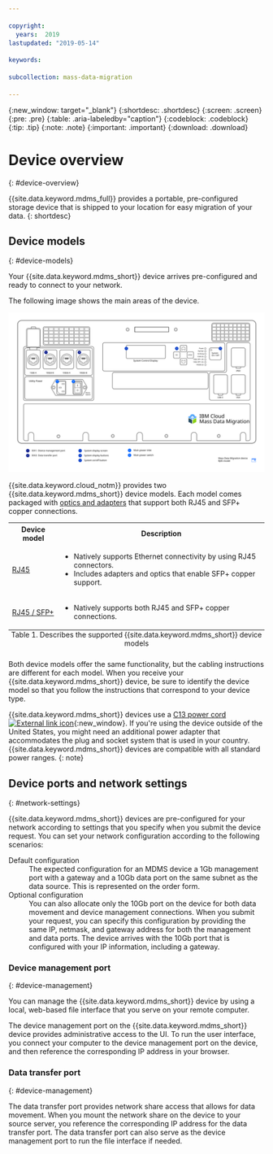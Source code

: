 ```yaml
---

copyright:
  years:  2019
lastupdated: "2019-05-14"

keywords:

subcollection: mass-data-migration

---
```


{:new_window: target="_blank"}
{:shortdesc: .shortdesc}
{:screen: .screen}
{:pre: .pre}
{:table: .aria-labeledby="caption"}
{:codeblock: .codeblock}
{:tip: .tip}
{:note: .note}
{:important: .important}
{:download: .download}

# Device overview
{: #device-overview}

{{site.data.keyword.mdms_full}} provides a portable, pre-configured storage device that is shipped to your location for easy migration of your data.
{: shortdesc}

## Device models
{: #device-models}

Your {{site.data.keyword.mdms_short}} device arrives pre-configured and ready to connect to your network. 

The following image shows the main areas of the device.

<a href="https://{DomainName}/docs/api/content/mass-data-migration/images/mdms-device-rj45.svg">
  <img src="images/mdms-device-rj45.svg" alt="Top-down view of the Mass Data Migration device">
</a>

{{site.data.keyword.cloud_notm}} provides two {{site.data.keyword.mdms_short}} device models. Each model comes packaged with [optics and adapters](/docs/infrastructure/mass-data-migration?topic=mass-data-migration-inventory-checklists) that support both RJ45 and SFP+ copper connections. 

<table>
  <tr>
    <th>Device model</th>
    <th>Description</th>
  </tr>
  <tr>
    <td><p><a href="#set-up-RJ45-model">RJ45</a></p></td>
    <td>
      <ul>
        <li>Natively supports Ethernet connectivity by using RJ45 connectors.</li>
        <li>Includes adapters and optics that enable SFP+ copper support.</li>
      </ul>
    </td>
  </tr>
  <tr>
    <td><a href="#set-up-SFP+-model">RJ45 / SFP+</a></td>
    <td>
      <ul>
        <li>Natively supports both RJ45 and SFP+ copper connections.</li>
      </ul>
    </td>
  </tr>
  <caption style="caption-side:bottom;">Table 1. Describes the supported {{site.data.keyword.mdms_short}} device models</caption>
</table>

Both device models offer the same functionality, but the cabling instructions are different for each model. When you receive your {{site.data.keyword.mdms_short}} device, be sure to identify the device model so that you follow the instructions that correspond to your device type.  

{{site.data.keyword.mdms_short}} devices use a [C13 power cord ![External link icon](../../icons/launch-glyph.svg "External link icon")](https://en.wikipedia.org/wiki/IEC_60320){:new_window}. If you're using the device outside of the United States, you might need an additional power adapter that accommodates the plug and socket system that is used in your country. {{site.data.keyword.mdms_short}} devices are compatible with all standard power ranges.
{: note}

## Device ports and network settings
{: #network-settings}

{{site.data.keyword.mdms_short}} devices are pre-configured for your network according to settings that you specify when you submit the device request. You can set your network configuration according to the following scenarios:

<dl>
    <dt>Default configuration</dt>
        <dd>The expected configuration for an MDMS device a 1Gb management port with a gateway and a 10Gb data port on the same subnet as the data source. This is represented on the order form.</dd>
    <dt>Optional configuration</dt>
        <dd>You can also allocate only the 10Gb port on the device for both data movement and device management connections. When you submit your request, you can specify this configuration by providing the same IP, netmask, and gateway address for both the management and data ports. The device arrives with the 10Gb port that is configured with your IP information, including a gateway.</dd>
<dl>

### Device management port
{: #device-management}

You can manage the {{site.data.keyword.mdms_short}} device by using a local, web-based file interface that you serve on your remote computer.

The device management port on the {{site.data.keyword.mdms_short}} device provides administrative access to the UI. To run the user interface, you connect your computer to the device management port on the device, and then reference the corresponding IP address in your browser. 

### Data transfer port
{: #device-management}

The data transfer port provides network share access that allows for data movement. When you mount the network share on the device to your source server, you reference the corresponding IP address for the data transfer port. The data transfer port can also serve as the device management port to run the file interface if needed.
